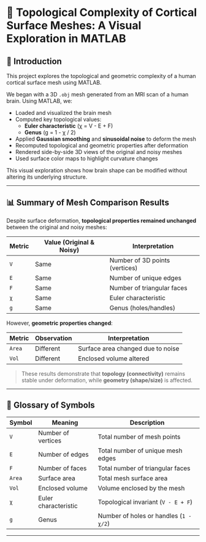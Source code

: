 # 🧠 Topological Complexity of Cortical Surface Meshes: A Visual Exploration in MATLAB

## 📌 Introduction

This project explores the topological and geometric complexity of a human cortical surface mesh using MATLAB.

We began with a 3D `.obj` mesh generated from an MRI scan of a human brain. Using MATLAB, we:

- Loaded and visualized the brain mesh
- Computed key topological values:
  - **Euler characteristic** (χ = V - E + F)
  - **Genus** (g = 1 - χ / 2)
- Applied **Gaussian smoothing** and **sinusoidal noise** to deform the mesh
- Recomputed topological and geometric properties after deformation
- Rendered side-by-side 3D views of the original and noisy meshes
- Used surface color maps to highlight curvature changes

This visual exploration shows how brain shape can be modified without altering its underlying structure.

---

## 📊 Summary of Mesh Comparison Results

Despite surface deformation, **topological properties remained unchanged** between the original and noisy meshes:

| Metric | Value (Original & Noisy) | Interpretation                     |
|--------|---------------------------|-------------------------------------|
| `V`    | Same                      | Number of 3D points (vertices)      |
| `E`    | Same                      | Number of unique edges              |
| `F`    | Same                      | Number of triangular faces          |
| `χ`    | Same                      | Euler characteristic                |
| `g`    | Same                      | Genus (holes/handles)               |

However, **geometric properties changed**:

| Metric | Observation | Interpretation                       |
|--------|-------------|---------------------------------------|
| `Area` | Different   | Surface area changed due to noise     |
| `Vol`  | Different   | Enclosed volume altered               |

> These results demonstrate that **topology (connectivity)** remains stable under deformation, while **geometry (shape/size)** is affected.

---

## 📘 Glossary of Symbols

| Symbol | Meaning                 | Description                          |
|--------|--------------------------|--------------------------------------|
| `V`    | Number of vertices       | Total number of mesh points          |
| `E`    | Number of edges          | Total number of unique mesh edges    |
| `F`    | Number of faces          | Total number of triangular faces     |
| `Area` | Surface area             | Total mesh surface area              |
| `Vol`  | Enclosed volume          | Volume enclosed by the mesh          |
| `χ`    | Euler characteristic     | Topological invariant (`V - E + F`)  |
| `g`    | Genus                    | Number of holes or handles (`1 - χ/2`) |

---
